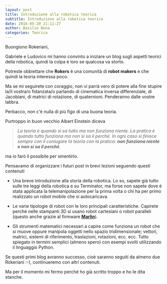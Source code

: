 ```yaml
---
layout: post
title: Introduzione alla robotica teorica
subtitle: Introduzione alla robotica teorica
date: 2016-05-20 21:11:27
author: Basilio Bona
categories: Teorica
---
```

Buongiono Rokeriani,

Gabriele e Ludovico mi hanno convinto a iniziare un blog sugli aspetti teorici della robotica, quindi la colpa è loro se qualcosa va storto.

Potreste obbiettare che **Rokers** è una comunità di **robot makers** e che quindi la teoria interessa poco. 

Ma se mi seguirete con coraggio, non vi parrà vero di potere alla fine stupire la/il vostra/o fidanzata/o parlando di cinematica inversa differenziale, di Jacobiani, di matrici di rotazione, di quaternioni. Penderanno dalle vostre labbra.

Perbacco, non c'è nulla di più figo di una buona teoria. 

Purtroppo in buon vecchio Albert Einstein diceva

> *La teoria è quando si sa tutto ma non funziona niente. La pratica è quando tutto funziona ma non si sa il perché. In ogni caso si finisce sempre con il coniugare la teoria con la pratica: **non funziona niente e non si sa il perché**.*

ma io farò il possibile per smentirlo.

Pensavamo di organizzare i futuri post in brevi lezioni seguendo questi contenuti

- Una breve introduzione alla storia della robotica. Lo so, sapete già tutto sulle tre leggi della robotica e su Terminator, ma forse non sapete dove è stata applicata la telemanipolazione per la prima volta o chi ha per primo realizzato un robot mobile che si autocaricava. 

- Le varie tipologie di robot con le loro  principali caratteristiche. Capirete perché nelle stampanti 3D si usano robot cartesiani o robot paralleli (questo anche grazie al firmware [**Marlin**](http://marlinfw.org/ "Marlin")).

- Gli strumenti matematici necessari a capire come funziona un robot che si muove oppure manipola oggetti nello spazio tridimensionale; vettori, matrici, sistemi di riferimento, traslazioni, rotazioni, ecc. ecc. Tutto spiegato in termini semplici (almeno spero) con esempi svolti utilizzando il linguaggio Python.  

Se questi primi blog avranno successo, cioè saranno seguiti da almeno due Rokeriani :-),  continueremo con altri contenuti.

Ma per il momento mi fermo perché ho già scritto troppo e ho le dita stanche.


